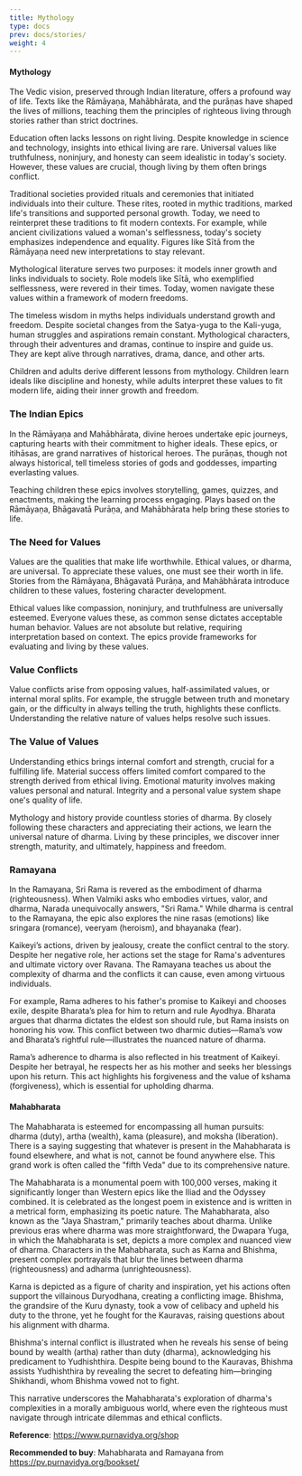 ```yaml
---
title: Mythology
type: docs
prev: docs/stories/
weight: 4
---
```

#### Mythology

The Vedic vision, preserved through Indian literature, offers a profound way of life. Texts like the Rāmāyaṇa, Mahābhārata, and the purāṇas have shaped the lives of millions, teaching them the principles of righteous living through stories rather than strict doctrines.

Education often lacks lessons on right living. Despite knowledge in science and technology, insights into ethical living are rare. Universal values like truthfulness, noninjury, and honesty can seem idealistic in today's society. However, these values are crucial, though living by them often brings conflict.

Traditional societies provided rituals and ceremonies that initiated individuals into their culture. These rites, rooted in mythic traditions, marked life's transitions and supported personal growth. Today, we need to reinterpret these traditions to fit modern contexts. For example, while ancient civilizations valued a woman's selflessness, today's society emphasizes independence and equality. Figures like Sītā from the Rāmāyaṇa need new interpretations to stay relevant.

Mythological literature serves two purposes: it models inner growth and links individuals to society. Role models like Sītā, who exemplified selflessness, were revered in their times. Today, women navigate these values within a framework of modern freedoms.

The timeless wisdom in myths helps individuals understand growth and freedom. Despite societal changes from the Satya-yuga to the Kali-yuga, human struggles and aspirations remain constant. Mythological characters, through their adventures and dramas, continue to inspire and guide us. They are kept alive through narratives, drama, dance, and other arts.

Children and adults derive different lessons from mythology. Children learn ideals like discipline and honesty, while adults interpret these values to fit modern life, aiding their inner growth and freedom.

### The Indian Epics

In the Rāmāyaṇa and Mahābhārata, divine heroes undertake epic journeys, capturing hearts with their commitment to higher ideals. These epics, or itihāsas, are grand narratives of historical heroes. The purāṇas, though not always historical, tell timeless stories of gods and goddesses, imparting everlasting values.

Teaching children these epics involves storytelling, games, quizzes, and enactments, making the learning process engaging. Plays based on the Rāmāyaṇa, Bhāgavatā Purāṇa, and Mahābhārata help bring these stories to life.

### The Need for Values

Values are the qualities that make life worthwhile. Ethical values, or dharma, are universal. To appreciate these values, one must see their worth in life. Stories from the Rāmāyaṇa, Bhāgavatā Purāṇa, and Mahābhārata introduce children to these values, fostering character development.

Ethical values like compassion, noninjury, and truthfulness are universally esteemed. Everyone values these, as common sense dictates acceptable human behavior. Values are not absolute but relative, requiring interpretation based on context. The epics provide frameworks for evaluating and living by these values.

### Value Conflicts

Value conflicts arise from opposing values, half-assimilated values, or internal moral splits. For example, the struggle between truth and monetary gain, or the difficulty in always telling the truth, highlights these conflicts. Understanding the relative nature of values helps resolve such issues.

### The Value of Values

Understanding ethics brings internal comfort and strength, crucial for a fulfilling life. Material success offers limited comfort compared to the strength derived from ethical living. Emotional maturity involves making values personal and natural. Integrity and a personal value system shape one's quality of life.

Mythology and history provide countless stories of dharma. By closely following these characters and appreciating their actions, we learn the universal nature of dharma. Living by these principles, we discover inner strength, maturity, and ultimately, happiness and freedom.

### Ramayana

In the Ramayana, Sri Rama is revered as the embodiment of dharma (righteousness). When Valmiki asks who embodies virtues, valor, and dharma, Narada unequivocally answers, "Sri Rama." While dharma is central to the Ramayana, the epic also explores the nine rasas (emotions) like sringara (romance), veeryam (heroism), and bhayanaka (fear).

  
Kaikeyi’s actions, driven by jealousy, create the conflict central to the story. Despite her negative role, her actions set the stage for Rama's adventures and ultimate victory over Ravana. The Ramayana teaches us about the complexity of dharma and the conflicts it can cause, even among virtuous individuals.


For example, Rama adheres to his father's promise to Kaikeyi and chooses exile, despite Bharata’s plea for him to return and rule Ayodhya. Bharata argues that dharma dictates the eldest son should rule, but Rama insists on honoring his vow. This conflict between two dharmic duties—Rama’s vow and Bharata’s rightful rule—illustrates the nuanced nature of dharma.
  

Rama’s adherence to dharma is also reflected in his treatment of Kaikeyi. Despite her betrayal, he respects her as his mother and seeks her blessings upon his return. This act highlights his forgiveness and the value of kshama (forgiveness), which is essential for upholding dharma.


#### Mahabharata

The Mahabharata is esteemed for encompassing all human pursuits: dharma (duty), artha (wealth), kama (pleasure), and moksha (liberation). There is a saying suggesting that whatever is present in the Mahabharata is found elsewhere, and what is not, cannot be found anywhere else. This grand work is often called the "fifth Veda" due to its comprehensive nature.

The Mahabharata is a monumental poem with 100,000 verses, making it significantly longer than Western epics like the Iliad and the Odyssey combined. It is celebrated as the longest poem in existence and is written in a metrical form, emphasizing its poetic nature.
The Mahabharata, also known as the "Jaya Shastram," primarily teaches about dharma. Unlike previous eras where dharma was more straightforward, the Dwapara Yuga, in which the Mahabharata is set, depicts a more complex and nuanced view of dharma. Characters in the Mahabharata, such as Karna and Bhishma, present complex portrayals that blur the lines between dharma (righteousness) and adharma (unrighteousness).

Karna is depicted as a figure of charity and inspiration, yet his actions often support the villainous Duryodhana, creating a conflicting image. Bhishma, the grandsire of the Kuru dynasty, took a vow of celibacy and upheld his duty to the throne, yet he fought for the Kauravas, raising questions about his alignment with dharma.

Bhishma's internal conflict is illustrated when he reveals his sense of being bound by wealth (artha) rather than duty (dharma), acknowledging his predicament to Yudhishthira. Despite being bound to the Kauravas, Bhishma assists Yudhishthira by revealing the secret to defeating him—bringing Shikhandi, whom Bhishma vowed not to fight.

This narrative underscores the Mahabharata's exploration of dharma's complexities in a morally ambiguous world, where even the righteous must navigate through intricate dilemmas and ethical conflicts.


**Reference**: https://www.purnavidya.org/shop

**Recommended to buy**: Mahabharata and Ramayana from https://pv.purnavidya.org/bookset/